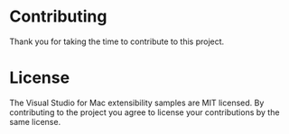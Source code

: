 # Contributing

Thank you for taking the time to contribute to this project.

# License

The Visual Studio for Mac extensibility samples are MIT licensed. By contributing to the project you agree to license your contributions by the same license.